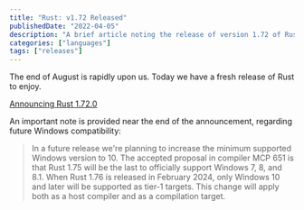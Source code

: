 ```yaml
---
title: "Rust: v1.72 Released"
publishedDate: "2022-04-05"
description: "A brief article noting the release of version 1.72 of Rust"
categories: ["languages"]
tags: ["releases"]
---
```


The end of August is rapidly upon us. Today we have a fresh release of Rust to enjoy.

[Announcing Rust 1.72.0](https://blog.rust-lang.org/2023/08/24/Rust-1.72.0.html)

An important note is provided near the end of the announcement, regarding future Windows compatibility:

> In a future release we're planning to increase the minimum supported Windows version to 10. The accepted proposal in compiler MCP 651 is that Rust 1.75 will be the last to officially support Windows 7, 8, and 8.1. When Rust 1.76 is released in February 2024, only Windows 10 and later will be supported as tier-1 targets. This change will apply both as a host compiler and as a compilation target.
